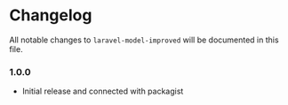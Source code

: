 # Changelog

All notable changes to `laravel-model-improved` will be documented in this file.

### 1.0.0
- Initial release and connected with packagist
